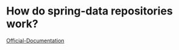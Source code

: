 # How do spring-data repositories work?

[Official-Documentation](https://docs.spring.io/spring-data/commons/docs/current/reference/html/#repositories.core-concepts)
